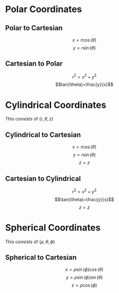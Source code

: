 # Polar Coordinates

## Polar to Cartesian

$$x=r\cos(\theta)$$
$$y=r\sin(\theta)$$

## Cartesian to Polar

$$r^2=x^2+y^2$$
$$tan(\theta)=\frac{y}{x}$$

# Cylindrical Coordinates

This consists of $(r, \theta, z)$

## Cylindrical to Cartesian

$$x=r\cos(\theta)$$
$$y=r\sin(\theta)$$
$$z=z$$

## Cartesian to Cylindrical

$$r^2=x^2+y^2$$
$$\tan(\theta)=\frac{y}{x}$$
$$z=z$$

# Spherical Coordinates

This consists of $(\rho, \theta, \phi)$

## Spherical to Cartesian

$$x=\rho\sin(\phi)\cos(\theta)$$
$$y=\rho\sin(\phi)\sin(\theta)$$
$$z=\rho\cos(\phi)$$